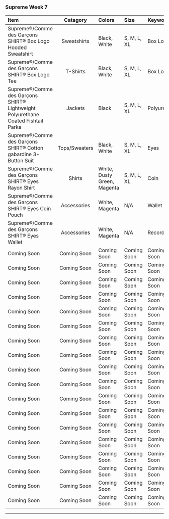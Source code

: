 
### Supreme Week 7
| **Item**                                                                         | **Catagory**  | **Colors**                                                                          | **Size**    | **Keyword** |
| :--------------------------------------------------------------------------------|:-------------:| :-----------------------------------------------------------------------------------|:------------|:------------|
| Supreme®/Comme des Garçons SHIRT® Box Logo Hooded Sweatshirt                     | Sweatshirts   | Black, White                                                                        | S, M, L, XL | Box Logo    |
| Supreme®/Comme des Garçons SHIRT® Box Logo Tee                                   | T-Shirts      | Black, White                                                                        | S, M, L, XL | Box Logo    |
| Supreme®/Comme des Garçons SHIRT® Lightweight Polyurethane Coated Fishtail Parka | Jackets       | Black                                                                               | S, M, L, XL | Polyurethane|
| Supreme®/Comme des Garçons SHIRT® Cotton gabardine 3-Button Suit                 | Tops/Sweaters | Black, White                                                                        | S, M, L, XL | Eyes        |
| Supreme®/Comme des Garçons SHIRT® Eyes Rayon Shirt                               | Shirts        | White, Dusty Green, Magenta                                                         | S, M, L, XL | Coin        |
| Supreme®/Comme des Garçons SHIRT® Eyes Coin Pouch                                | Accessories   | White, Magenta                                                                      | N/A         | Wallet      |
| Supreme®/Comme des Garçons SHIRT® Eyes Wallet                                    | Accessories   | White, Magenta                                                                      | N/A         | Records     |
| Coming Soon                                                                      | Coming Soon   | Coming Soon                                                                         | Coming Soon | Coming Soon |
| Coming Soon                                                                      | Coming Soon   | Coming Soon                                                                         | Coming Soon | Coming Soon |
| Coming Soon                                                                      | Coming Soon   | Coming Soon                                                                         | Coming Soon | Coming Soon |
| Coming Soon                                                                      | Coming Soon   | Coming Soon                                                                         | Coming Soon | Coming Soon |
| Coming Soon                                                                      | Coming Soon   | Coming Soon                                                                         | Coming Soon | Coming Soon |
| Coming Soon                                                                      | Coming Soon   | Coming Soon                                                                         | Coming Soon | Coming Soon |
| Coming Soon                                                                      | Coming Soon   | Coming Soon                                                                         | Coming Soon | Coming Soon |
| Coming Soon                                                                      | Coming Soon   | Coming Soon                                                                         | Coming Soon | Coming Soon |
| Coming Soon                                                                      | Coming Soon   | Coming Soon                                                                         | Coming Soon | Coming Soon |
| Coming Soon                                                                      | Coming Soon   | Coming Soon                                                                         | Coming Soon | Coming Soon |
| Coming Soon                                                                      | Coming Soon   | Coming Soon                                                                         | Coming Soon | Coming Soon |
| Coming Soon                                                                      | Coming Soon   | Coming Soon                                                                         | Coming Soon | Coming Soon |
| Coming Soon                                                                      | Coming Soon   | Coming Soon                                                                         | Coming Soon | Coming Soon |
| Coming Soon                                                                      | Coming Soon   | Coming Soon                                                                         | Coming Soon | Coming Soon |
| Coming Soon                                                                      | Coming Soon   | Coming Soon                                                                         | Coming Soon | Coming Soon |
| Coming Soon                                                                      | Coming Soon   | Coming Soon                                                                         | Coming Soon | Coming Soon |
| Coming Soon                                                                      | Coming Soon   | Coming Soon                                                                         | Coming Soon | Coming Soon |
| Coming Soon                                                                      | Coming Soon   | Coming Soon                                                                         | Coming Soon | Coming Soon |
----------------------------------------------------------------------------------------------------------------------------------------------------------------------------------------------------------------------

